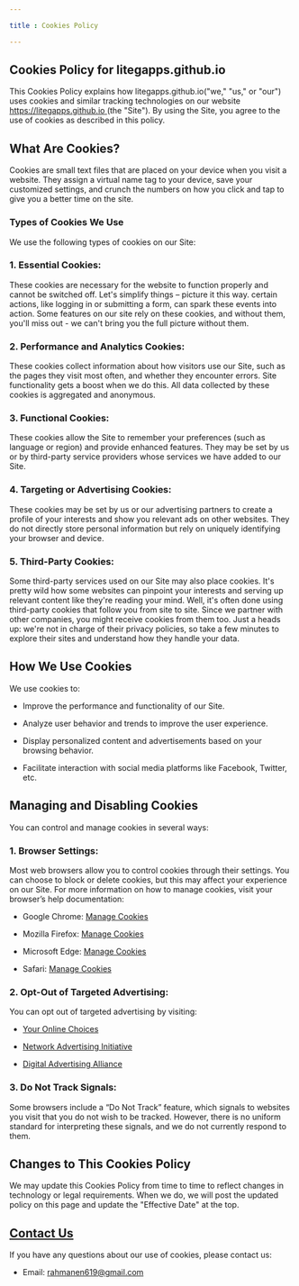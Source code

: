 ```yaml
---

title : Cookies Policy

---
```


## Cookies Policy for litegapps.github.io

This Cookies Policy explains how litegapps.github.io("we," "us," or "our") uses cookies and similar tracking technologies on our website [ https://litegapps.github.io ](https://litegapps.github.io ) (the "Site"). By using the Site, you agree to the use of cookies as described in this policy.

## What Are Cookies?

Cookies are small text files that are placed on your device when you visit a website. They assign a virtual name tag to your device, save your customized settings, and crunch the numbers on how you click and tap to give you a better time on the site.

### Types of Cookies We Use

We use the following types of cookies on our Site:

### 1. **Essential Cookies:**

These cookies are necessary for the website to function properly and cannot be switched off. Let's simplify things – picture it this way. certain actions, like logging in or submitting a form, can spark these events into action. Some features on our site rely on these cookies, and without them, you'll miss out - we can't bring you the full picture without them.

### 2. **Performance and Analytics Cookies:**

These cookies collect information about how visitors use our Site, such as the pages they visit most often, and whether they encounter errors. Site functionality gets a boost when we do this. All data collected by these cookies is aggregated and anonymous.

### 3. **Functional Cookies:**

These cookies allow the Site to remember your preferences (such as language or region) and provide enhanced features. They may be set by us or by third-party service providers whose services we have added to our Site.

### 4. **Targeting or Advertising Cookies:**

These cookies may be set by us or our advertising partners to create a profile of your interests and show you relevant ads on other websites. They do not directly store personal information but rely on uniquely identifying your browser and device.

### 5. **Third-Party Cookies:**

Some third-party services used on our Site may also place cookies. It's pretty wild how some websites can pinpoint your interests and serving up relevant content like they're reading your mind. Well, it's often done using third-party cookies that follow you from site to site. Since we partner with other companies, you might receive cookies from them too. Just a heads up: we're not in charge of their privacy policies, so take a few minutes to explore their sites and understand how they handle your data.

## How We Use Cookies

We use cookies to:

- Improve the performance and functionality of our Site.

- Analyze user behavior and trends to improve the user experience.

- Display personalized content and advertisements based on your browsing behavior.

- Facilitate interaction with social media platforms like Facebook, Twitter, etc.

## Managing and Disabling Cookies

You can control and manage cookies in several ways:

### 1. **Browser Settings:**

Most web browsers allow you to control cookies through their settings. You can choose to block or delete cookies, but this may affect your experience on our Site. For more information on how to manage cookies, visit your browser’s help documentation:

- Google Chrome: [Manage Cookies]( https://support.google.com/chrome/answer/95647?hl=en )

- Mozilla Firefox: [Manage Cookies]( https://support.mozilla.org/en-US/kb/enable-and-disable-cookies-website-preferences )

- Microsoft Edge: [Manage Cookies]( https://support.microsoft.com/en-us/microsoft-edge/delete-cookies-in-microsoft-edge-63947406-40ac-c3b8-57b9-2a946a29ae09 )

- Safari: [Manage Cookies]( https://support.apple.com/en-gb/guide/safari/sfri11471/mac )

### 2. **Opt-Out of Targeted Advertising:**

You can opt out of targeted advertising by visiting:

- [Your Online Choices]( https://www.youronlinechoices.com/ )

- [Network Advertising Initiative]( http://www.networkadvertising.org/choices/ )

- [Digital Advertising Alliance]( https://optout.aboutads.info/ )

### 3. **Do Not Track Signals:**

Some browsers include a “Do Not Track” feature, which signals to websites you visit that you do not wish to be tracked. However, there is no uniform standard for interpreting these signals, and we do not currently respond to them.

## Changes to This Cookies Policy

We may update this Cookies Policy from time to time to reflect changes in technology or legal requirements. When we do, we will post the updated policy on this page and update the "Effective Date" at the top.

## [Contact Us](/contact)

If you have any questions about our use of cookies, please contact us:

- Email: rahmanen619@gmail.com